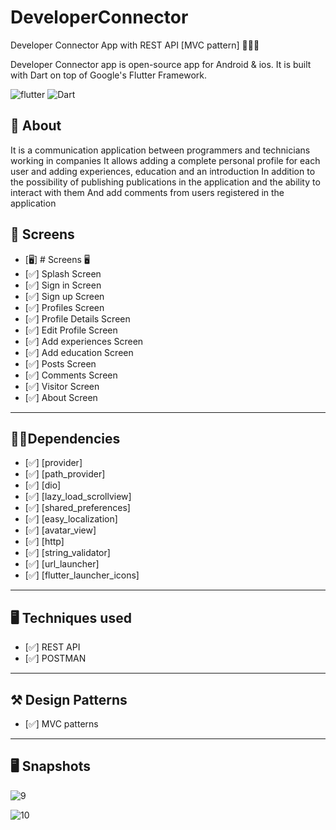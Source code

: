 # DeveloperConnector




Developer Connector App with REST API [MVC pattern] 👨🏻‍💻

Developer Connector app is open-source  app for Android & ios. It is built with Dart on top of Google's Flutter Framework.

![flutter](https://img.shields.io/badge/Flutter-Framework-green?logo=flutter)
![Dart](https://img.shields.io/badge/Dart-Language-blue?logo=dart)


## 🚀 About

It is a communication application between programmers and technicians working in companies
It allows adding a complete personal profile for each user and adding experiences, education and an introduction
In addition to the possibility of publishing publications in the application and the ability to interact with them
And add comments from users registered in the application



## 📱 Screens
- [🖥] # Screens 🖥
- [✅] Splash Screen
- [✅] Sign in Screen
- [✅] Sign up Screen
- [✅] Profiles Screen
- [✅] Profile Details Screen
- [✅] Edit Profile Screen
- [✅] Add experiences Screen
- [✅] Add education Screen
- [✅] Posts Screen
- [✅] Comments Screen
- [✅] Visitor Screen
- [✅] About Screen
--------------------------------
## 🧑‍💻Dependencies
- [✅] [provider]
- [✅] [path_provider]
- [✅] [dio]
- [✅] [lazy_load_scrollview]
- [✅] [shared_preferences]
- [✅] [easy_localization]
- [✅] [avatar_view]
- [✅] [http]
- [✅] [string_validator]
- [✅] [url_launcher]
- [✅] [flutter_launcher_icons]

--------------------------------
## 🖥 Techniques used
- [✅] REST API
- [✅] POSTMAN
-------------------------------

## ⚒️ Design Patterns
- [✅] MVC patterns
-------------------------------



## 🖥  Snapshots

![9](https://user-images.githubusercontent.com/49205538/194057384-413d935f-3da2-4259-8e7c-c892d436c1f3.png)

![10](https://user-images.githubusercontent.com/49205538/194057405-ac070d04-655e-43c9-93f9-2655cecc276f.png)
